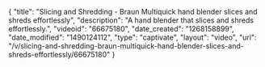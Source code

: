 {
    "title": "Slicing and Shredding - Braun Multiquick hand blender slices and shreds effortlessly",
    "description": "A hand blender that slices and shreds effortlessly.",
    "videoid": "66675180",
    "date_created": "1268158899",
    "date_modified": "1490124112",
    "type": "captivate",
    "layout": "video",
    "url": "\/v\/slicing-and-shredding-braun-multiquick-hand-blender-slices-and-shreds-effortlessly\/66675180"
}